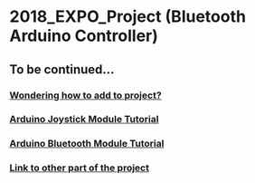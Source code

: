 # 2018_EXPO_Project (Bluetooth Arduino Controller)
## To be continued...
### [Wondering how to add to project?](http://www.studica.com/blog/how-to-setup-github-with-unity-step-by-step-instructions)
### [Arduino Joystick Module Tutorial](https://www.arduino.cc/en/Tutorial/JoyStick)
### [Arduino Bluetooth Module Tutorial](http://www.martyncurrey.com/arduino-and-hc-06-zs-040/)
###
### [Link to other part of the project](https://github.com/mirzakhalov/IEEE-CS-EXPO-2018)
